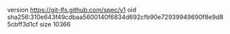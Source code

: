 version https://git-lfs.github.com/spec/v1
oid sha256:310e643f49cdbaa5600140f6834d692cfb90e72939949690f8e9d85cbff3d1cf
size 10366
